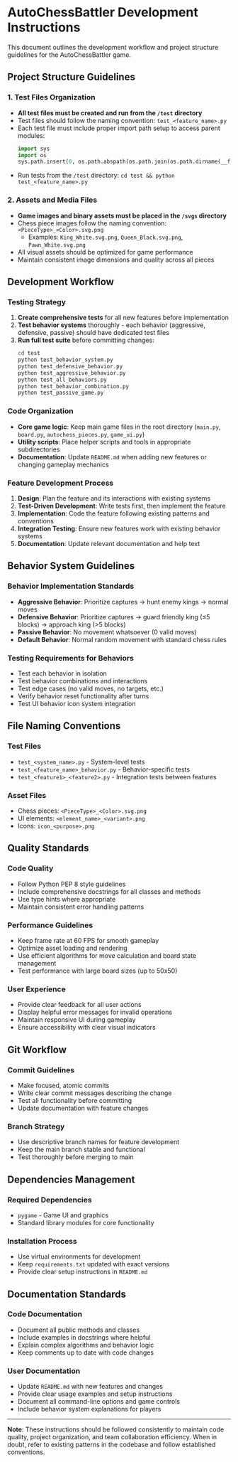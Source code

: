 # AutoChessBattler Development Instructions

This document outlines the development workflow and project structure guidelines for the AutoChessBattler game.

## Project Structure Guidelines

### 1. Test Files Organization
- **All test files must be created and run from the `/test` directory**
- Test files should follow the naming convention: `test_<feature_name>.py`
- Each test file must include proper import path setup to access parent modules:
  ```python
  import sys
  import os
  sys.path.insert(0, os.path.abspath(os.path.join(os.path.dirname(__file__), '..')))
  ```
- Run tests from the `/test` directory: `cd test && python test_<feature_name>.py`

### 2. Assets and Media Files
- **Game images and binary assets must be placed in the `/svgs` directory**
- Chess piece images follow the naming convention: `<PieceType>_<Color>.svg.png`
  - Examples: `King_White.svg.png`, `Queen_Black.svg.png`, `Pawn_White.svg.png`
- All visual assets should be optimized for game performance
- Maintain consistent image dimensions and quality across all pieces

## Development Workflow

### Testing Strategy
1. **Create comprehensive tests** for all new features before implementation
2. **Test behavior systems** thoroughly - each behavior (aggressive, defensive, passive) should have dedicated test files
3. **Run full test suite** before committing changes:
   ```bash
   cd test
   python test_behavior_system.py
   python test_defensive_behavior.py
   python test_aggressive_behavior.py
   python test_all_behaviors.py
   python test_behavior_combination.py
   python test_passive_game.py
   ```

### Code Organization
- **Core game logic**: Keep main game files in the root directory (`main.py`, `board.py`, `autochess_pieces.py`, `game_ui.py`)
- **Utility scripts**: Place helper scripts and tools in appropriate subdirectories
- **Documentation**: Update `README.md` when adding new features or changing gameplay mechanics

### Feature Development Process
1. **Design**: Plan the feature and its interactions with existing systems
2. **Test-Driven Development**: Write tests first, then implement the feature
3. **Implementation**: Code the feature following existing patterns and conventions
4. **Integration Testing**: Ensure new features work with existing behavior systems
5. **Documentation**: Update relevant documentation and help text

## Behavior System Guidelines

### Behavior Implementation Standards
- **Aggressive Behavior**: Prioritize captures → hunt enemy kings → normal moves
- **Defensive Behavior**: Prioritize captures → guard friendly king (≤5 blocks) → approach king (>5 blocks)
- **Passive Behavior**: No movement whatsoever (0 valid moves)
- **Default Behavior**: Normal random movement with standard chess rules

### Testing Requirements for Behaviors
- Test each behavior in isolation
- Test behavior combinations and interactions
- Test edge cases (no valid moves, no targets, etc.)
- Verify behavior reset functionality after turns
- Test UI behavior icon system integration

## File Naming Conventions

### Test Files
- `test_<system_name>.py` - System-level tests
- `test_<feature_name>_behavior.py` - Behavior-specific tests
- `test_<feature1>_<feature2>.py` - Integration tests between features

### Asset Files
- Chess pieces: `<PieceType>_<Color>.svg.png`
- UI elements: `<element_name>_<variant>.png`
- Icons: `icon_<purpose>.png`

## Quality Standards

### Code Quality
- Follow Python PEP 8 style guidelines
- Include comprehensive docstrings for all classes and methods
- Use type hints where appropriate
- Maintain consistent error handling patterns

### Performance Guidelines
- Keep frame rate at 60 FPS for smooth gameplay
- Optimize asset loading and rendering
- Use efficient algorithms for move calculation and board state management
- Test performance with large board sizes (up to 50x50)

### User Experience
- Provide clear feedback for all user actions
- Display helpful error messages for invalid operations
- Maintain responsive UI during gameplay
- Ensure accessibility with clear visual indicators

## Git Workflow

### Commit Guidelines
- Make focused, atomic commits
- Write clear commit messages describing the change
- Test all functionality before committing
- Update documentation with feature changes

### Branch Strategy
- Use descriptive branch names for feature development
- Keep the main branch stable and functional
- Test thoroughly before merging to main

## Dependencies Management

### Required Dependencies
- `pygame` - Game UI and graphics
- Standard library modules for core functionality

### Installation Process
- Use virtual environments for development
- Keep `requirements.txt` updated with exact versions
- Provide clear setup instructions in `README.md`

## Documentation Standards

### Code Documentation
- Document all public methods and classes
- Include examples in docstrings where helpful
- Explain complex algorithms and behavior logic
- Keep comments up to date with code changes

### User Documentation
- Update `README.md` with new features and changes
- Provide clear usage examples and setup instructions
- Document all command-line options and game controls
- Include behavior system explanations for players

---

**Note**: These instructions should be followed consistently to maintain code quality, project organization, and team collaboration efficiency. When in doubt, refer to existing patterns in the codebase and follow established conventions.

